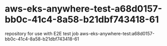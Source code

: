 # aws-eks-anywhere-test-a68d0157-bb0c-41c4-8a58-b21dbf743418-61
repository for use with E2E test job aws-eks-anywhere-test:a68d0157-bb0c-41c4-8a58-b21dbf743418-61
